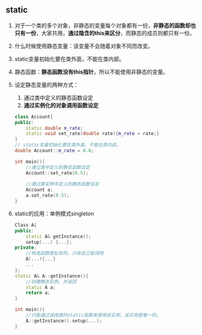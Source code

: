 ## static

1. 对于一个类的多个对象，非静态的变量每个对象都有一份，**非静态的函数却也只有一份**，大家共用，**通过隐含的this来区分**，而静态的成员则都只有一份。

2. 什么时候使用静态变量：该变量不会随着对象不同而改变。

3. static变量初始化要在类外面，不能在类内部。

4. 静态函数：**静态函数没有this指针**，所以不能使用非静态的变量。

5. 设定静态变量的两种方式：

   1. 通过类中定义的静态函数设定
   2. **通过实例化的对象调用函数设定**

   ```c++
   class Account{
   public:
       static double m_rate;
       static void set_rate(double rate){m_rate = rate;}
   }
   // static变量初始化要在类外面，不能在类内部。
   double Account::m_rate = 0.8;
   
   int main(){
       //通过类中定义的静态函数设定
       Account::set_rate(0.5);
       
       //通过类实例中定义的静态函数设定
       Account a;
       a.set_rate(0.5);
   }
   ```

6. static的应用：单例模式singleton

   ```c++
   Class A{
   public:
       static A& getInstance();
       setup(...) {...};
   private:
       //构造函数是私有的，只有自己能调用
       A(...){...}
       ...
   };
   static A& A::getInstance(){
       //创建静态实例，并返回
       static A a;
       return a;
   }
   
   int main(){
       //只能通过调用类的static函数来使用该实例，该实例是唯一的。
       A::getInstance().setup(...);
   }
   ```

   



